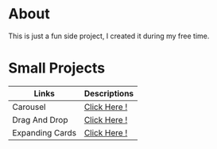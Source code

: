 # About
This is just a fun side project, I created it during my free time.

# Small Projects
| Links | Descriptions  | 
| ------------ | ------ | 
| Carousel     | [Click Here !](https://marvelcollin.github.io/Website-Dumpy/Carousel)     | 
| Drag And Drop   | [Click Here !](https://marvelcollin.github.io/Website-Dumpy/DragAndDrop)     | 
| Expanding Cards    | [Click Here !](https://marvelcollin.github.io/Website-Dumpy/ExpandingCards)     | 
